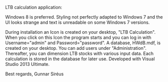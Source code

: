 LTB calculation application:

Windows 8 is preferred. Styling not perfectly adapted to Windows 7 and the UI looks strange and text is unreadable on some Windows 7 versions.

During installation an Icon is created on your desktop, "LTB Calculation". When you click on this Icon the program starts and you can log in with Username="admin" and Password="password". A database, HWdB.mdf, is created on your desktop. You can add users under "Administration". Thereafter, you can dimension LTB stocks with various input data. Each calculation is stored in the database for later use.
Developed with Visual Studio 2013 Ultimate. 

Best regards, Gunnar Siréus
